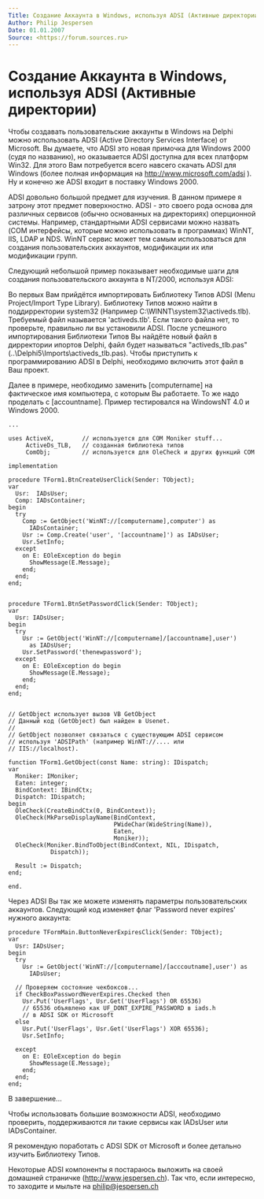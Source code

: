```yaml
---
Title: Создание Аккаунта в Windows, используя ADSI (Активные директории)
Author: Philip Jespersen
Date: 01.01.2007
Source: <https://forum.sources.ru>
---
```



Создание Аккаунта в Windows, используя ADSI (Активные директории)
=================================================================

Чтобы создавать пользовательские аккаунты в Windows на Delphi можно
использовать ADSI (Active Directory Services Interface) от Microsoft. Вы
думаете, что ADSI это новая примочка для Windows 2000 (судя по названию),
но оказывается ADSI доступна для всех платформ Win32. Для этого Вам
потребуется всего навсего скачать ADSI для Windows (более полная
информация на http://www.microsoft.com/adsi ). Ну и конечно же ADSI
входит в поставку Windows 2000.

ADSI довольно большой предмет для изучения. В данном примере я затрону
этот предмет поверхностно. ADSI - это своего рода основа для различных
сервисов (обычно основанных на директориях) оперционной системы.
Например, стандартными ADSI сервисами можно назвать (COM интерфейсы,
которые можно использовать в программах)  WinNT, IIS, LDAP и NDS. WinNT
сервис может тем самым использоваться для создания пользовательских
аккаунтов, модификации их или модификации групп.

Следующий небольшой пример показывает необходимые шаги для создания
пользовательского аккаунта в NT/2000, используя ADSI:

Во первых Вам прийдётся импортировать Библиотеку Типов ADSI (Menu
Project/Import Type Library). Библиотеку Типов можно найти в
поддирректории system32 (Например C:\\WINNT\\system32\\activeds.tlb).
Требуемый файл называется \'activeds.tlb\'. Если такого файла нет, то
проверьте, правильно ли вы установили ADSI. После успешного
импортирования Библиотеки Типов Вы найдёте новый файл в дирректории
ипортов Delphi, файл будет называться "activeds\_tlb.pas"
(..\\Delphi5\\Imports\\activeds\_tlb.pas). Чтобы приступить к
программированию ADSI в Delphi, необходимо включить этот файл в Ваш
проект.

Далее в примере, необходимо заменить [computername] на фактическое имя
компьютера, с которым Вы работаете. То же надо проделать с
[accountname]. Пример тестировался на WindowsNT 4.0 и Windows 2000.

    ... 
     
    uses ActiveX,        // используется для COM Moniker stuff... 
         ActiveDs_TLB,   // созданная библиотека типов 
         ComObj;         // используется для OleCheck и других функций COM 
     
    implementation 
     
    procedure TForm1.BtnCreateUserClick(Sender: TObject); 
    var 
      Usr:  IADsUser; 
      Comp: IADsContainer; 
    begin 
      try 
        Comp := GetObject('WinNT://[computername],computer') as 
          IADsContainer; 
        Usr := Comp.Create('user', '[accountname]') as IADsUser; 
        Usr.SetInfo; 
      except 
        on E: EOleException do begin 
          ShowMessage(E.Message); 
        end; 
      end; 
    end; 
     
     
    procedure TForm1.BtnSetPasswordClick(Sender: TObject); 
    var 
      Usr: IADsUser; 
    begin 
      try 
        Usr := GetObject('WinNT://[computername]/[accountname],user') 
          as IADsUser; 
        Usr.SetPassword('thenewpassword'); 
      except 
        on E: EOleException do begin 
          ShowMessage(E.Message); 
        end; 
      end; 
    end; 
     
     
    // GetObject использует вызов VB GetObject 
    // Данный код (GetObject) был найден в Usenet.   
    // 
    // GetObject позволяет связаться с существующим ADSI сервисом 
    // используя 'ADSIPath' (например WinNT://.... или 
    // IIS://localhost). 
     
    function TForm1.GetObject(const Name: string): IDispatch; 
    var 
      Moniker: IMoniker; 
      Eaten: integer; 
      BindContext: IBindCtx; 
      Dispatch: IDispatch; 
    begin 
      OleCheck(CreateBindCtx(0, BindContext)); 
      OleCheck(MkParseDisplayName(BindContext, 
                                  PWideChar(WideString(Name)), 
                                  Eaten, 
                                  Moniker)); 
      OleCheck(Moniker.BindToObject(BindContext, NIL, IDispatch, 
                Dispatch)); 
     
      Result := Dispatch; 
    end; 
     
    end. 

Через ADSI Вы так же можете изменять параметры пользовательских
аккаунтов. Следующий код изменяет флаг \'Password never expires\'
нужного аккаунта:

    procedure TFormMain.ButtonNeverExpiresClick(Sender: TObject); 
    var 
      Usr: IADsUser; 
    begin 
      try 
        Usr := GetObject('WinNT://[computername]/[acccoutname],user') as 
          IADsUser; 
     
      // Проверяем состояние чекбоксов... 
      if CheckBoxPasswordNeverExpires.Checked then 
        Usr.Put('UserFlags', Usr.Get('UserFlags') OR 65536) 
        // 65536 объявлено как UF_DONT_EXPIRE_PASSWORD в iads.h   
        // в ADSI SDK от Microsoft 
      else 
        Usr.Put('UserFlags', Usr.Get('UserFlags') XOR 65536);   
        Usr.SetInfo; 
     
      except 
        on E: EOleException do begin 
          ShowMessage(E.Message); 
        end; 
      end; 
    end; 

В завершение...

Чтобы использовать большие возможности ADSI, необходимо проверить,
поддерживаются ли такие сервисы как IADsUser или IADsContainer.

Я рекомендую поработать с ADSI SDK от Microsoft и более детально изучить
Библиотеку Типов.

Некоторые ADSI компоненты я постараюсь выложить на своей домашней
страничке (http://www.jespersen.ch). Так что, если интересно, то
заходите и мыльте на philip@jespersen.ch

